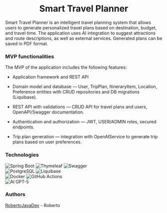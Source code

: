 <div style="text-align: center;">
  <h1>Smart Travel Planner</h1>
</div>

Smart Travel Planner is an intelligent travel planning system that allows users to generate personalized travel plans based on destination, budget, and travel time. The application uses AI integration to suggest attractions and route descriptions, as well as external services. Generated plans can be saved in PDF format.

### MVP functionalities

The MVP of the application includes the following features:

- Application framework and REST API

- Domain model and database — User, TripPlan, ItineraryItem, Location, Preference entities with CRUD repositories and DB migrations (Liquibase).

- REST API with validations — CRUD API for travel plans and users, OpenAPI/Swagger documentation.

- Authentication and authorization — JWT, USER/ADMIN roles, secured endpoints.

- Trip plan generation — integration with OpenAIService to generate trip plans based on user preferences.

### Technologies
![Spring Boot](https://img.shields.io/badge/Spring%20Boot-6DB33F?logo=springboot&logoColor=white&style=flat)
![Thymeleaf](https://img.shields.io/badge/Thymeleaf-005F0F?logo=thymeleaf&logoColor=white&style=flat)
![Swagger](https://img.shields.io/badge/Swagger-85EA2D?logo=swagger&logoColor=black&style=flat)
<br>
![PostgreSQL](https://img.shields.io/badge/PostgreSQL-336791?logo=postgresql&logoColor=white&style=flat)
![Liquibase](https://img.shields.io/badge/Liquibase-2962FF?logo=liquibase&logoColor=white&style=flat)
<br>
![Docker](https://img.shields.io/badge/Docker-2496ED?logo=docker&logoColor=white&style=flat)
![GitHub Actions](https://img.shields.io/badge/GitHub%20Actions-2088FF?logo=githubactions&logoColor=white&style=flat)
<br>
![AI GPT-5](https://img.shields.io/badge/AI%20GPT-5)

### Authors

[RobertoJavaDev](https://github.com/RobertoJavaDev) - Roberto <br>